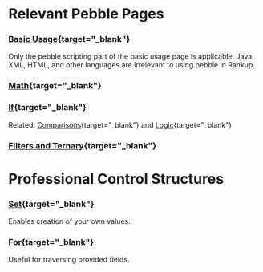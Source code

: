 # Relevant Pebble Pages
### [Basic Usage](https://pebbletemplates.io/wiki/guide/basic-usage/#syntax-reference){target="_blank"}
Only the pebble scripting part of the basic usage page is applicable. Java, XML, HTML, and other languages are irrelevant to using pebble in Rankup.
### [Math](https://pebbletemplates.io/wiki/operator/math/){target="_blank"}
### [If](https://pebbletemplates.io/wiki/tag/if/){target="_blank"}
Related: [Comparisons](https://pebbletemplates.io/wiki/operator/comparisons/){target="_blank"} and [Logic](https://pebbletemplates.io/wiki/operator/logic/){target="_blank"}
### [Filters and Ternary](https://pebbletemplates.io/wiki/operator/others/){target="_blank"}
# Professional Control Structures
### [Set](https://pebbletemplates.io/wiki/tag/set/){target="_blank"}
Enables creation of your own values.
### [For](https://pebbletemplates.io/wiki/tag/for/){target="_blank"}
Useful for traversing provided fields.
